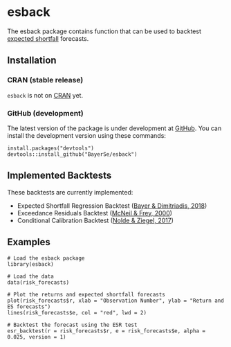 # esback

The esback package contains function that can be used to backtest
[expected shortfall](https://en.wikipedia.org/wiki/Expected_shortfall) forecasts.

## Installation

### CRAN (stable release)

`esback` is not on [CRAN](https://cran.r-project.org/) yet.

### GitHub (development)

The latest version of the package is under development at [GitHub](https://github.com/BayerSe/esback). 
You can install the development version using these commands:

    install.packages("devtools")
    devtools::install_github("BayerSe/esback")
    
## Implemented Backtests

These backtests are currently implemented:

* Expected Shortfall Regression Backtest ([Bayer & Dimitriadis, 2018])
* Exceedance Residuals Backtest ([McNeil & Frey, 2000])
* Conditional Calibration Backtest ([Nolde & Ziegel, 2017])

## Examples

    # Load the esback package
    library(esback)
   
    # Load the data
    data(risk_forecasts)
    
    # Plot the returns and expected shortfall forecasts
    plot(risk_forecasts$r, xlab = "Observation Number", ylab = "Return and ES forecasts")
    lines(risk_forecasts$e, col = "red", lwd = 2)
  
    # Backtest the forecast using the ESR test
    esr_backtest(r = risk_forecasts$r, e = risk_forecasts$e, alpha = 0.025, version = 1)

[McNeil & Frey (2000)]: https://doi.org/10.1016/S0927-5398(00)00012-8
[McNeil & Frey, 2000]: https://doi.org/10.1016/S0927-5398(00)00012-8
[Nolde & Ziegel (2017)]: https://projecteuclid.org/euclid.aoas/1514430265
[Nolde & Ziegel, 2017]: https://projecteuclid.org/euclid.aoas/1514430265
[Bayer & Dimitriadis (2018)]: https://arxiv.org/abs/1801.04112
[Bayer & Dimitriadis, 2018]: https://arxiv.org/abs/1801.04112
